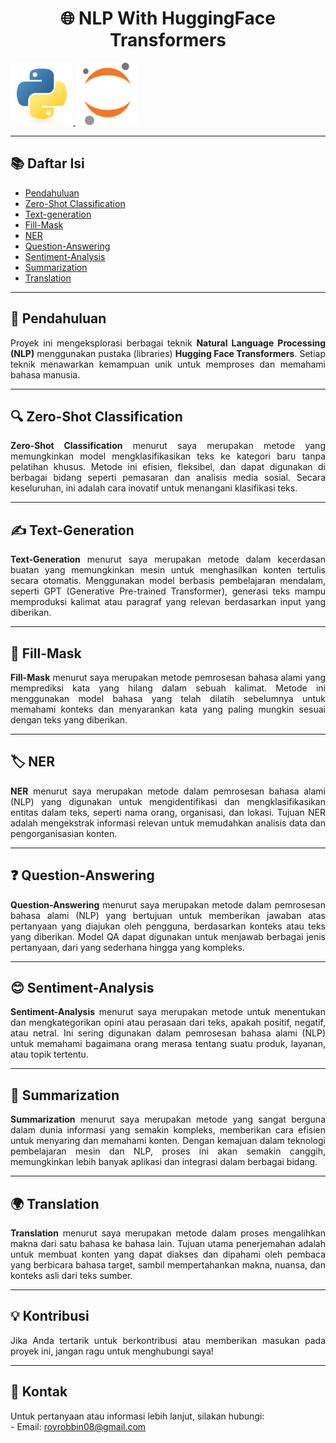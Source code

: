<!DOCTYPE html>
<html lang="en">
<head>
    <meta charset="UTF-8">
    <meta name="viewport" content="width=device-width, initial-scale=1.0">
    <style>
        /* Menambahkan gaya untuk meratakan teks */
        p {
            text-align: justify;
        }
    </style>
</head>
<body>

<h1 align="center">🌐 NLP With HuggingFace Transformers</h1>

<p align="center">
  <a href="https://www.python.org" target="_blank" rel="noreferrer">
    <img src="https://raw.githubusercontent.com/devicons/devicon/master/icons/python/python-original.svg" alt="Python" width="100" height="100"/> 
  </a>
  <a href="https://jupyter.org" target="_blank" rel="noreferrer">
    <img src="https://raw.githubusercontent.com/devicons/devicon/master/icons/jupyter/jupyter-original.svg" alt="Jupyter" width="100" height="100"/> 
  </a>
</p>


---

## 📚 Daftar Isi
- [Pendahuluan](#pendahuluan)
- [Zero-Shot Classification](#zero-shot-classification)
- [Text-generation](#text-generation)
- [Fill-Mask](#fill-mask)
- [NER](#ner)
- [Question-Answering](#question-answering)
- [Sentiment-Analysis](#sentiment-analysis)
- [Summarization](#summarization)
- [Translation](#translation)

---

## 🚀 Pendahuluan
<p>Proyek ini mengeksplorasi berbagai teknik <strong>Natural Language Processing (NLP)</strong> menggunakan pustaka (libraries) <strong>Hugging Face Transformers</strong>. Setiap teknik menawarkan kemampuan unik untuk memproses dan memahami bahasa manusia.</p>

---

## 🔍 Zero-Shot Classification
<p><strong>Zero-Shot Classification</strong> menurut saya merupakan metode yang memungkinkan model mengklasifikasikan teks ke kategori baru tanpa pelatihan khusus. Metode ini efisien, fleksibel, dan dapat digunakan di berbagai bidang seperti pemasaran dan analisis media sosial. Secara keseluruhan, ini adalah cara inovatif untuk menangani klasifikasi teks.</p>

---

## ✍️ Text-Generation
<p><strong>Text-Generation</strong> menurut saya merupakan metode dalam kecerdasan buatan yang memungkinkan mesin untuk menghasilkan konten tertulis secara otomatis. Menggunakan model berbasis pembelajaran mendalam, seperti GPT (Generative Pre-trained Transformer), generasi teks mampu memproduksi kalimat atau paragraf yang relevan berdasarkan input yang diberikan.</p>

---

## 📝 Fill-Mask
<p><strong>Fill-Mask</strong> menurut saya merupakan metode pemrosesan bahasa alami yang memprediksi kata yang hilang dalam sebuah kalimat. Metode ini menggunakan model bahasa yang telah dilatih sebelumnya untuk memahami konteks dan menyarankan kata yang paling mungkin sesuai dengan teks yang diberikan.</p>

---

## 🏷️ NER
<p><strong>NER</strong> menurut saya merupakan metode dalam pemrosesan bahasa alami (NLP) yang digunakan untuk mengidentifikasi dan mengklasifikasikan entitas dalam teks, seperti nama orang, organisasi, dan lokasi. Tujuan NER adalah mengekstrak informasi relevan untuk memudahkan analisis data dan pengorganisasian konten.</p>

---

## ❓ Question-Answering
<p><strong>Question-Answering</strong> menurut saya merupakan metode dalam pemrosesan bahasa alami (NLP) yang bertujuan untuk memberikan jawaban atas pertanyaan yang diajukan oleh pengguna, berdasarkan konteks atau teks yang diberikan. Model QA dapat digunakan untuk menjawab berbagai jenis pertanyaan, dari yang sederhana hingga yang kompleks.</p>

---

## 😊 Sentiment-Analysis
<p><strong>Sentiment-Analysis</strong> menurut saya merupakan metode untuk menentukan dan mengkategorikan opini atau perasaan dari teks, apakah positif, negatif, atau netral. Ini sering digunakan dalam pemrosesan bahasa alami (NLP) untuk memahami bagaimana orang merasa tentang suatu produk, layanan, atau topik tertentu.</p>

---

## 📖 Summarization
<p><strong>Summarization</strong> menurut saya merupakan metode yang sangat berguna dalam dunia informasi yang semakin kompleks, memberikan cara efisien untuk menyaring dan memahami konten. Dengan kemajuan dalam teknologi pembelajaran mesin dan NLP, proses ini akan semakin canggih, memungkinkan lebih banyak aplikasi dan integrasi dalam berbagai bidang.</p>

---

## 🌍 Translation
<p><strong>Translation</strong> menurut saya merupakan metode dalam proses mengalihkan makna dari satu bahasa ke bahasa lain. Tujuan utama penerjemahan adalah untuk membuat konten yang dapat diakses dan dipahami oleh pembaca yang berbicara bahasa target, sambil mempertahankan makna, nuansa, dan konteks asli dari teks sumber.</p>

---

## 💡 Kontribusi
<p>Jika Anda tertarik untuk berkontribusi atau memberikan masukan pada proyek ini, jangan ragu untuk menghubungi saya!</p>

---

## 📧 Kontak
<p>Untuk pertanyaan atau informasi lebih lanjut, silakan hubungi:<br>
- Email: <a href="mailto:royrobbin08@gmail.com">royrobbin08@gmail.com</a></p>

</body>
</html>
